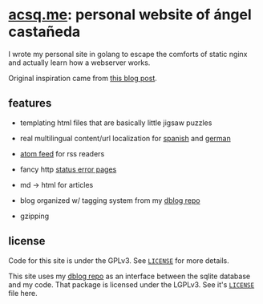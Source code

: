 # [acsq.me](https://www.acsq.me): personal website of ángel castañeda

I wrote my personal site in golang to escape the comforts of static nginx and
actually learn how a webserver works.

Original inspiration came from [this blog post](https://j3s.sh/thought/my-website-is-one-binary.html).

## features

* templating html files that are basically little jigsaw puzzles

* real multilingual content/url localization for
  [spanish](https://es.acsq.me) and
  [german](https://de.acsq.me)

* [atom feed](https://www.acsq.me/atom.xml) for rss readers

* fancy http [status error pages](https://www.acsq.me/page/doesnt/exist)

* md -> html for articles

* blog organized w/ tagging system from my [dblog
  repo](https://git.acsq.me/dblog)

* gzipping

## license

Code for this site is under the GPLv3. See [`LICENSE`](./LICENSE) for more
details.

This site uses my [dblog repo](https://git.acsq.me/dblog) as an interface
between the sqlite database and my code. That package is licensed under the
LGPLv3. See it's [`LICENSE`](https://git.acsq.me/dblog/tree/LICENSE/) file
here.
